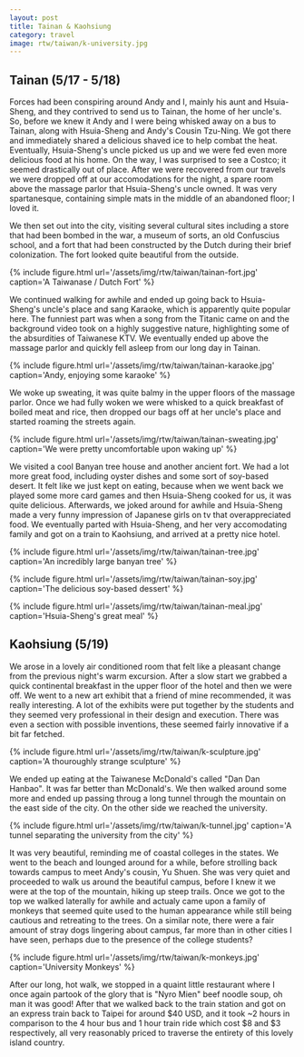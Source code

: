```yaml
---
layout: post
title: Tainan & Kaohsiung 
category: travel
image: rtw/taiwan/k-university.jpg
---
```


## Tainan (5/17 - 5/18)

Forces had been conspiring around Andy and I, mainly his aunt and
Hsuia-Sheng, and they contrived to send us to Tainan, the home of her
uncle's. So, before we knew it Andy and I were being whisked away on a
bus to Tainan, along with Hsuia-Sheng and Andy's Cousin Tzu-Ning. We
got there and immediately shared a delicious shaved ice to help combat
the heat. Eventually, Hsuia-Sheng's uncle picked us up and we were fed
even more delicious food at his home. On the way, I was surprised to see 
a Costco; it seemed drastically out of place. After we were recovered
from our travels we were dropped off at our accomodations for the
night, a spare room above the massage parlor that Hsuia-Sheng's uncle
owned. It was very spartanesque, containing simple mats in the middle
of an abandoned floor; I loved it.

We then set out into the city, visiting several cultural sites
including a store that had been bombed in the war, a museum of sorts,
an old Confuscius school, and a fort that had been constructed by the
Dutch during their brief colonization. The fort looked quite beautiful
from the outside. 

{% include figure.html url='/assets/img/rtw/taiwan/tainan-fort.jpg' caption='A Taiwanase / Dutch Fort' %}

We continued walking for awhile and ended up going
back to Hsuia-Sheng's uncle's place and sang Karaoke, which is
apparently quite popular here. The funniest part was when a
song from the Titanic came on and the background video took on a
highly suggestive nature, highlighting some of the absurdities of
Taiwanese KTV. We eventually ended up above the massage parlor and
quickly fell asleep from our long day in Tainan.

{% include figure.html url='/assets/img/rtw/taiwan/tainan-karaoke.jpg' caption='Andy, enjoying some karaoke' %}

We woke up sweating, it was quite balmy in the upper
floors of the massage parlor. Once we had fully woken we were whisked
to a quick breakfast of boiled meat and rice, then dropped our bags
off at her uncle's place and started roaming the streets again. 

{% include figure.html url='/assets/img/rtw/taiwan/tainan-sweating.jpg' caption='We were pretty uncomfortable upon waking up' %}

We visited a cool Banyan tree house and another ancient fort. We had a
lot more great food, including oyster dishes and some sort of
soy-based desert. It felt like we just kept on eating, because when we
went back we played some more card games and then Hsuia-Sheng cooked
for us, it was quite delicious. Afterwards, we joked around for awhile
and Hsuia-Sheng made a very funny impression of Japanese girls on tv
that overappreciated food. We eventually parted with Hsuia-Sheng, and
her very accomodating family and got on a train to
Kaohsiung, and arrived at a pretty nice hotel.

{% include figure.html url='/assets/img/rtw/taiwan/tainan-tree.jpg' caption='An incredibly large banyan tree' %}

{% include figure.html url='/assets/img/rtw/taiwan/tainan-soy.jpg' caption='The delicious soy-based dessert' %}

{% include figure.html url='/assets/img/rtw/taiwan/tainan-meal.jpg' caption='Hsuia-Sheng\'s great meal' %}


## Kaohsiung (5/19)

We arose in a lovely air conditioned room that felt like
a pleasant change from the previous night's warm excursion. After a
slow start we grabbed a quick continental breakfast in the upper floor
of the hotel and then we were off. We went to a new art exhibit
that a friend of mine  recommended, it was really interesting. A lot of 
the exhibits were put together by the students and they seemed very
professional in their design and execution. There was even a section
with possible inventions, these seemed fairly innovative if a bit far
fetched.  

{% include figure.html url='/assets/img/rtw/taiwan/k-sculpture.jpg' caption='A thouroughly strange sculpture' %}

We ended up eating at the Taiwanese McDonald's
called "Dan Dan Hanbao". It was far better than McDonald's. We then
walked around some more and ended up passing throug a long tunnel
through the mountain on the east side of the city. On the other side
we reached the university. 

{% include figure.html url='/assets/img/rtw/taiwan/k-tunnel.jpg' caption='A tunnel separating the university from the city' %}

It was very beautiful, reminding me of
coastal colleges in the states. We went to the beach and lounged
around for a while, before strolling back towards campus to meet
Andy's cousin, Yu Shuen. She was very quiet and proceeded to walk us
around the beautiful campus, before I knew it we were at the top of
the mountain, hiking up steep trails. Once we got to the top we walked
laterally for awhile and actualy came upon a family of monkeys that
seemed quite used to the human appearance while still being cautious
and retreating to the trees. On a similar note, there were a fair
amount of stray dogs lingering about campus, far more than in other
cities I have seen, perhaps due to the presence of the college
students? 

{% include figure.html url='/assets/img/rtw/taiwan/k-monkeys.jpg' caption='University Monkeys' %}

After our long, hot walk, we stopped in a quaint little
restaurant where I once again partook of the glory that is "Nyro Mien" 
beef noodle soup, oh man it was good! After that we walked back to the
train station and got on an express train back to Taipei for around
$40 USD, and it took ~2 hours in comparison to the 4 hour bus and 1
hour train ride which cost $8 and $3 respectively, all very reasonably
priced to traverse the entirety of this lovely island country.


